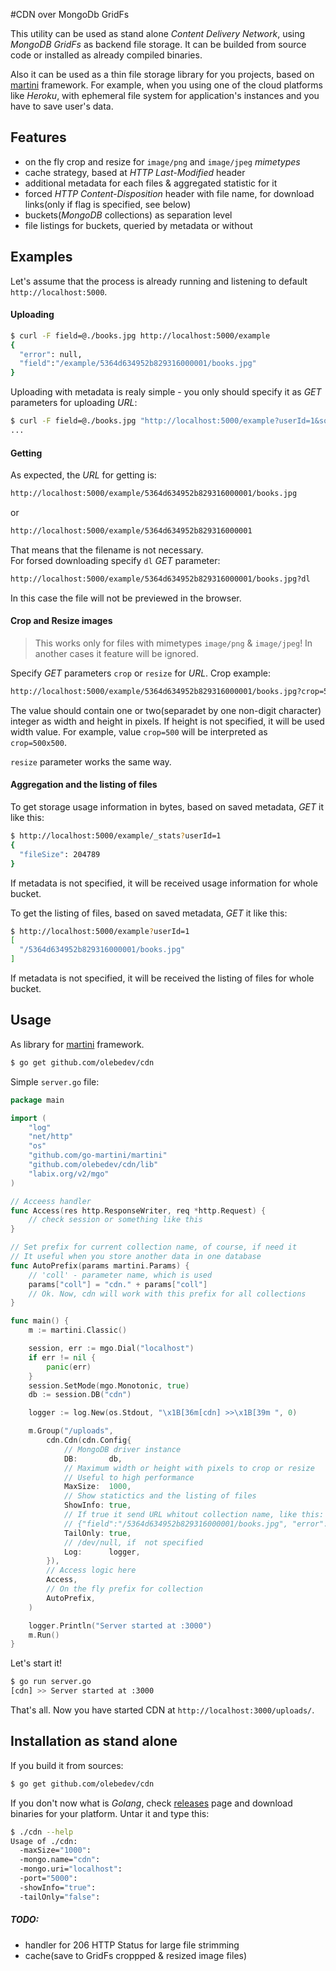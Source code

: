 #CDN over MongoDb GridFs

This utility can be used as stand alone _Content Delivery Network_, using _MongoDB GridFs_ as backend file storage. It can be builded from source code or installed as already compiled binaries.  
 
Also it can be used as a thin file storage library for you projects, based on [martini](https://github.com/go-martini/martini) framework. For example, when you using one of the cloud platforms like _Heroku_, with ephemeral file system for application's instances and  you have to save user's data.

## Features

- on the fly crop and resize for `image/png` and `image/jpeg` _mimetypes_
- cache strategy, based at _HTTP Last-Modified_ header
- additional metadata for each files & aggregated statistic for it
- forced _HTTP Content-Disposition_ header with file name, for download links(only if flag is specified, see below)
- buckets(_MongoDB_ collections) as separation level
- file listings for buckets, queried by metadata or without

## Examples
Let's assume that the process is already running and listening to default `http://localhost:5000`. 
 
#### Uploading
~~~ bash
$ curl -F field=@./books.jpg http://localhost:5000/example
{
  "error": null,
  "field":"/example/5364d634952b829316000001/books.jpg"
}
~~~
Uploading with metadata is realy simple - you only should specify it as _GET_ parameters for uploading _URL_:
~~~ bash
$ curl -F field=@./books.jpg "http://localhost:5000/example?userId=1&some_another_data=useful"
...
~~~

#### Getting
As expected, the _URL_ for getting is:  
~~~ bash
http://localhost:5000/example/5364d634952b829316000001/books.jpg 
~~~
or   
~~~ bash
http://localhost:5000/example/5364d634952b829316000001
~~~  
That means that the filename is not necessary.  
For forsed downloading specify `dl` _GET_ parameter:
~~~ bash
http://localhost:5000/example/5364d634952b829316000001/books.jpg?dl
~~~  
In this case the file will not be previewed in the browser.

#### Crop and Resize images
> This works only for files with mimetypes `image/png` & `image/jpeg`!
> In another cases it feature will be ignored.

Specify _GET_ parameters `crop` or `resize` for _URL_. Crop example:  
~~~ bash
http://localhost:5000/example/5364d634952b829316000001/books.jpg?crop=500
~~~  
The value should contain one or two(separadet by one non-digit character) integer as width and height in pixels. If height is not specified, it will be used width value. For example, value `crop=500`  will be interpreted as `crop=500x500`.  

`resize` parameter works the same way.

#### Aggregation and the listing of files

To get storage usage information in bytes, based on saved metadata, _GET_ it like this:
~~~ bash
$ http://localhost:5000/example/_stats?userId=1
{
  "fileSize": 204789
}
~~~  
If metadata is not specified, it will be received usage information for whole bucket.

To get the listing of files, based on saved metadata, _GET_ it like this:
~~~ bash
$ http://localhost:5000/example?userId=1
[
  "/5364d634952b829316000001/books.jpg"
]
~~~  
If metadata is not specified, it will be received the listing of files for whole bucket.

## Usage 
As library for [martini](https://github.com/go-martini/martini) framework.

~~~ bash
$ go get github.com/olebedev/cdn
~~~

Simple `server.go` file:

~~~ go
package main

import (
	"log"
	"net/http"
	"os"
	"github.com/go-martini/martini"
	"github.com/olebedev/cdn/lib"
	"labix.org/v2/mgo"
)

// Acceess handler
func Access(res http.ResponseWriter, req *http.Request) {
	// check session or something like this
}

// Set prefix for current collection name, of course, if need it
// It useful when you store another data in one database
func AutoPrefix(params martini.Params) {
	// 'coll' - parameter name, which is used
	params["coll"] = "cdn." + params["coll"]
	// Ok. Now, cdn will work with this prefix for all collections
}

func main() {
	m := martini.Classic()

	session, err := mgo.Dial("localhost")
	if err != nil {
		panic(err)
	}
	session.SetMode(mgo.Monotonic, true)
	db := session.DB("cdn")

	logger := log.New(os.Stdout, "\x1B[36m[cdn] >>\x1B[39m ", 0)

	m.Group("/uploads", 
		cdn.Cdn(cdn.Config{
			// MongoDB driver instance
			DB:       db,
			// Maximum width or height with pixels to crop or resize
			// Useful to high performance
			MaxSize:  1000,
			// Show statictics and the listing of files
			ShowInfo: true,
			// If true it send URL whitout collection name, like this:
			// {"field":"/5364d634952b829316000001/books.jpg", "error": null}
			TailOnly: true,
			// /dev/null, if  not specified
			Log:      logger,
		}),
		// Access logic here
		Access,
		// On the fly prefix for collection
		AutoPrefix,
	)

	logger.Println("Server started at :3000")
	m.Run()
}
~~~
Let's start it!
~~~ bash
$ go run server.go
[cdn] >> Server started at :3000
~~~

That's all. Now you have started CDN at `http://localhost:3000/uploads/`.

## Installation as stand alone

If you build it from sources:
~~~ bash
$ go get github.com/olebedev/cdn
~~~

If you don't now what is _Golang_, check [releases](https://github.com/olebedev/cdn/releases) page and download binaries for your platform. Untar it and type this:  
~~~ bash
$ ./cdn --help
Usage of ./cdn:
  -maxSize="1000": 
  -mongo.name="cdn": 
  -mongo.uri="localhost": 
  -port="5000": 
  -showInfo="true": 
  -tailOnly="false":
~~~


##### TODO:

- handler for 206 HTTP Status for large file strimming
- cache(save to GridFs croppped & resized image files)


